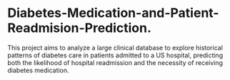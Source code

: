 # Diabetes-Medication-and-Patient-Readmision-Prediction.
This project aims to analyze a large clinical database to explore historical patterns of diabetes care in patients admitted to a US hospital, predicting both the likelihood of hospital readmission and the necessity of receiving diabetes medication.
